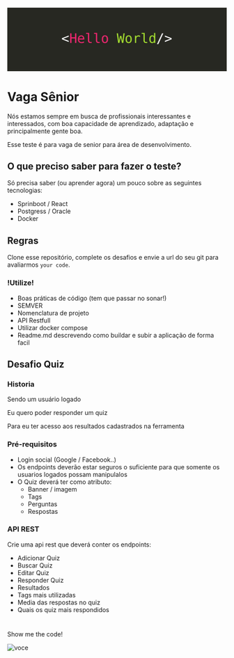 ![Hello World](hello.jpeg)

# Vaga Sênior
Nós estamos sempre em busca de profissionais interessantes e interessados, com boa capacidade de aprendizado, adaptação e principalmente gente boa.

Esse teste é para vaga de senior para área de desenvolvimento.

## O que preciso saber para fazer o teste?

Só precisa saber (ou aprender agora) um pouco sobre as seguintes tecnologias:

- Sprinboot / React
- Postgress / Oracle
- Docker

## Regras
Clone esse repositório, complete os desafios e envie a url do seu git para avaliarmos `your code`.

### !Utilize!

- Boas práticas de código (tem que passar no sonar!)
- SEMVER
- Nomenclatura de projeto
- API Restfull
- Utilizar docker compose
- Readme.md descrevendo como buildar e subir a aplicação de forma facil

## Desafio Quiz

### Historia 

Sendo um usuário logado

Eu quero poder responder um quiz

Para eu ter acesso aos resultados cadastrados na ferramenta 


### Pré-requisitos
- Login social (Google / Facebook..)
- Os endpoints deverão estar seguros o suficiente para que somente os usuarios logados possam manipulalos
- O Quiz deverá ter como atributo:
  - Banner / imagem
  - Tags
  - Perguntas
  - Respostas
  
### API REST
 Crie uma api rest que deverá conter os endpoints:

- Adicionar Quiz
- Buscar Quiz
- Editar Quiz
- Responder Quiz 
- Resultados
 - Tags mais utilizadas
 - Media das respostas no quiz
 - Quais os quiz mais respondidos

# 
Show me the code!

![voce](vc.gif)
